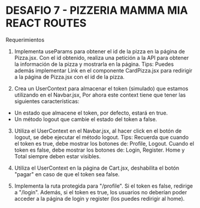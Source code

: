 # DESAFIO 7 - PIZZERIA MAMMA MIA REACT ROUTES

Requerimientos

1. Implementa useParams para obtener el id de la pizza en la página de Pizza.jsx. Con
el id obtenido, realiza una petición a la API para obtener la información de la pizza y
mostrarla en la página.
Tips: Puedes además implementar Link en el componente CardPizza.jsx para
redirigir a la página de Pizza.jsx con el id de la pizza.

2. Crea un UserContext para almacenar el token (simulado) que estamos utilizando en
el Navbar.jsx, Por ahora este context tiene que tener las siguientes características:

- Un estado que almacene el token, por defecto, estará en true.
- Un método logout que cambie el estado del token a false.

3. Utiliza el UserContext en el Navbar.jsx, al hacer click en el botón de logout, se debe
ejecutar el método logout.
Tips: Recuerda que cuando el token es true, debe mostrar los botones de: Profile,
Logout. Cuando el token es false, debe mostrar los botones de: Login, Register.
Home y Total siempre deben estar visibles.

4. Utiliza el UserContext en la página de Cart.jsx, deshabilita el botón "pagar" en caso de
que el token sea false.

5. Implementa la ruta protegida para "/profile". Si el token es false, redirige a "/login".
Además, si el token es true, los usuarios no deberían poder acceder a la página de
login y register (los puedes redirigir al home). 

